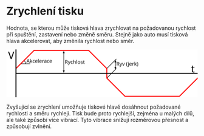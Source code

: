 Zrychlení tisku
====
Hodnota, se kterou může tisková hlava zrychlovat na požadovanou rychlost při spuštění, zastavení nebo změně směru. Stejně jako auto musí tisková hlava akcelerovat, aby změnila rychlost nebo směr.

![Graf rychlosti (V) v průběhu času během pohybu trysky tam a zpět. Zrychlení je sklon přímky, když začíná, zastavuje nebo mění směr](../images/velocity_acceleration_jerk_cs.svg)

Zvyšující se zrychlení umožňuje tiskové hlavě dosáhnout požadované rychlosti a směru rychleji. Tisk bude proto rychlejší, zejména u malých dílů, ale také způsobí více vibrací. Tyto vibrace snižují rozměrovou přesnost a způsobují zvlnění.
